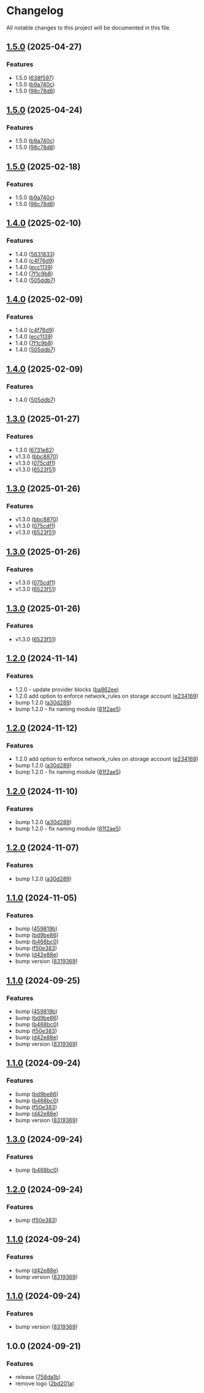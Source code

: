 # Changelog

All notable changes to this project will be documented in this file.

## [1.5.0](https://github.com/gofireflyio/terraform-firefly-azure-onboarding/compare/v1.4.0...v1.5.0) (2025-04-27)


### Features

* 1.5.0 ([638f597](https://github.com/gofireflyio/terraform-firefly-azure-onboarding/commit/638f597dc4d53a499925795e11ddae7fbec46940))
* 1.5.0 ([b9a740c](https://github.com/gofireflyio/terraform-firefly-azure-onboarding/commit/b9a740c8ea2fd1699da74b0d9fd5710e22ed1f61))
* 1.5.0 ([98c78d8](https://github.com/gofireflyio/terraform-firefly-azure-onboarding/commit/98c78d8afbace38952841dd25c27d90065e8c598))

## [1.5.0](https://github.com/gofireflyio/terraform-firefly-azure-onboarding/compare/v1.4.0...v1.5.0) (2025-04-24)


### Features

* 1.5.0 ([b9a740c](https://github.com/gofireflyio/terraform-firefly-azure-onboarding/commit/b9a740c8ea2fd1699da74b0d9fd5710e22ed1f61))
* 1.5.0 ([98c78d8](https://github.com/gofireflyio/terraform-firefly-azure-onboarding/commit/98c78d8afbace38952841dd25c27d90065e8c598))

## [1.5.0](https://github.com/gofireflyio/terraform-firefly-azure-onboarding/compare/v1.4.0...v1.5.0) (2025-02-18)


### Features

* 1.5.0 ([b9a740c](https://github.com/gofireflyio/terraform-firefly-azure-onboarding/commit/b9a740c8ea2fd1699da74b0d9fd5710e22ed1f61))
* 1.5.0 ([98c78d8](https://github.com/gofireflyio/terraform-firefly-azure-onboarding/commit/98c78d8afbace38952841dd25c27d90065e8c598))

## [1.4.0](https://github.com/gofireflyio/terraform-firefly-azure-onboarding/compare/v1.3.0...v1.4.0) (2025-02-10)


### Features

* 1.4.0 ([5631833](https://github.com/gofireflyio/terraform-firefly-azure-onboarding/commit/56318337a5392618adee3a925a47fa8eb73b7ef6))
* 1.4.0 ([c4f76d9](https://github.com/gofireflyio/terraform-firefly-azure-onboarding/commit/c4f76d9a74cd1a423d6ce94663dcaf287dfa2c15))
* 1.4.0 ([ecc1139](https://github.com/gofireflyio/terraform-firefly-azure-onboarding/commit/ecc11395a80e4325c92839b4e59f05c24a10f767))
* 1.4.0 ([7f1c9b8](https://github.com/gofireflyio/terraform-firefly-azure-onboarding/commit/7f1c9b8d8f260e766ec41ba7ece130347fdc5ae1))
* 1.4.0 ([505ddb7](https://github.com/gofireflyio/terraform-firefly-azure-onboarding/commit/505ddb79809e7f2f96774f3bbe3f59b92991ace7))

## [1.4.0](https://github.com/gofireflyio/terraform-firefly-azure-onboarding/compare/v1.3.0...v1.4.0) (2025-02-09)


### Features

* 1.4.0 ([c4f76d9](https://github.com/gofireflyio/terraform-firefly-azure-onboarding/commit/c4f76d9a74cd1a423d6ce94663dcaf287dfa2c15))
* 1.4.0 ([ecc1139](https://github.com/gofireflyio/terraform-firefly-azure-onboarding/commit/ecc11395a80e4325c92839b4e59f05c24a10f767))
* 1.4.0 ([7f1c9b8](https://github.com/gofireflyio/terraform-firefly-azure-onboarding/commit/7f1c9b8d8f260e766ec41ba7ece130347fdc5ae1))
* 1.4.0 ([505ddb7](https://github.com/gofireflyio/terraform-firefly-azure-onboarding/commit/505ddb79809e7f2f96774f3bbe3f59b92991ace7))

## [1.4.0](https://github.com/gofireflyio/terraform-firefly-azure-onboarding/compare/v1.3.0...v1.4.0) (2025-02-09)


### Features

* 1.4.0 ([505ddb7](https://github.com/gofireflyio/terraform-firefly-azure-onboarding/commit/505ddb79809e7f2f96774f3bbe3f59b92991ace7))

## [1.3.0](https://github.com/gofireflyio/terraform-firefly-azure-onboarding/compare/v1.2.0...v1.3.0) (2025-01-27)


### Features

* 1.3.0 ([6731e82](https://github.com/gofireflyio/terraform-firefly-azure-onboarding/commit/6731e82c2fc572498258dbd320fbd4eaac9e2a40))
* v1.3.0 ([bbc8870](https://github.com/gofireflyio/terraform-firefly-azure-onboarding/commit/bbc887004250184a7441d7592cd76bed8134ee0f))
* v1.3.0 ([075cdf1](https://github.com/gofireflyio/terraform-firefly-azure-onboarding/commit/075cdf10c5b8d634b65457297e932272c74dc19a))
* v1.3.0 ([6523f51](https://github.com/gofireflyio/terraform-firefly-azure-onboarding/commit/6523f51553c6cac412a98e4d71f08405cff14dd0))

## [1.3.0](https://github.com/gofireflyio/terraform-firefly-azure-onboarding/compare/v1.2.0...v1.3.0) (2025-01-26)


### Features

* v1.3.0 ([bbc8870](https://github.com/gofireflyio/terraform-firefly-azure-onboarding/commit/bbc887004250184a7441d7592cd76bed8134ee0f))
* v1.3.0 ([075cdf1](https://github.com/gofireflyio/terraform-firefly-azure-onboarding/commit/075cdf10c5b8d634b65457297e932272c74dc19a))
* v1.3.0 ([6523f51](https://github.com/gofireflyio/terraform-firefly-azure-onboarding/commit/6523f51553c6cac412a98e4d71f08405cff14dd0))

## [1.3.0](https://github.com/gofireflyio/terraform-firefly-azure-onboarding/compare/v1.2.0...v1.3.0) (2025-01-26)


### Features

* v1.3.0 ([075cdf1](https://github.com/gofireflyio/terraform-firefly-azure-onboarding/commit/075cdf10c5b8d634b65457297e932272c74dc19a))
* v1.3.0 ([6523f51](https://github.com/gofireflyio/terraform-firefly-azure-onboarding/commit/6523f51553c6cac412a98e4d71f08405cff14dd0))

## [1.3.0](https://github.com/gofireflyio/terraform-firefly-azure-onboarding/compare/v1.2.0...v1.3.0) (2025-01-26)


### Features

* v1.3.0 ([6523f51](https://github.com/gofireflyio/terraform-firefly-azure-onboarding/commit/6523f51553c6cac412a98e4d71f08405cff14dd0))

## [1.2.0](https://github.com/gofireflyio/terraform-firefly-azure-onboarding/compare/v1.1.0...v1.2.0) (2024-11-14)


### Features

* 1.2.0 - update provider blocks ([ba862ee](https://github.com/gofireflyio/terraform-firefly-azure-onboarding/commit/ba862ee9e5cb4f703a076dca68d89ece8141350e))
* 1.2.0 add option to enforce network_rules on storage account ([e234169](https://github.com/gofireflyio/terraform-firefly-azure-onboarding/commit/e234169450738b1e0d4be7cee2e4231a8add6bdb))
* bump 1.2.0 ([a30d289](https://github.com/gofireflyio/terraform-firefly-azure-onboarding/commit/a30d2899688b5902db81397c85b05eb1bdb57ded))
* bump 1.2.0 - fix naming module ([81f2ae5](https://github.com/gofireflyio/terraform-firefly-azure-onboarding/commit/81f2ae53ccb776975481d8d31aebeba02ac144f1))

## [1.2.0](https://github.com/gofireflyio/terraform-firefly-azure-onboarding/compare/v1.1.0...v1.2.0) (2024-11-12)


### Features

* 1.2.0 add option to enforce network_rules on storage account ([e234169](https://github.com/gofireflyio/terraform-firefly-azure-onboarding/commit/e234169450738b1e0d4be7cee2e4231a8add6bdb))
* bump 1.2.0 ([a30d289](https://github.com/gofireflyio/terraform-firefly-azure-onboarding/commit/a30d2899688b5902db81397c85b05eb1bdb57ded))
* bump 1.2.0 - fix naming module ([81f2ae5](https://github.com/gofireflyio/terraform-firefly-azure-onboarding/commit/81f2ae53ccb776975481d8d31aebeba02ac144f1))

## [1.2.0](https://github.com/gofireflyio/terraform-firefly-azure-onboarding/compare/v1.1.0...v1.2.0) (2024-11-10)


### Features

* bump 1.2.0 ([a30d289](https://github.com/gofireflyio/terraform-firefly-azure-onboarding/commit/a30d2899688b5902db81397c85b05eb1bdb57ded))
* bump 1.2.0 - fix naming module ([81f2ae5](https://github.com/gofireflyio/terraform-firefly-azure-onboarding/commit/81f2ae53ccb776975481d8d31aebeba02ac144f1))

## [1.2.0](https://github.com/gofireflyio/terraform-firefly-azure-onboarding/compare/v1.1.0...v1.2.0) (2024-11-07)


### Features

* bump 1.2.0 ([a30d289](https://github.com/gofireflyio/terraform-firefly-azure-onboarding/commit/a30d2899688b5902db81397c85b05eb1bdb57ded))

## [1.1.0](https://github.com/gofireflyio/terraform-firefly-azure-onboarding/compare/v1.0.0...v1.1.0) (2024-11-05)


### Features

* bump ([459819b](https://github.com/gofireflyio/terraform-firefly-azure-onboarding/commit/459819bb18d39f191530d9ba71aa46fb0c4cdf8d))
* bump ([bd9be86](https://github.com/gofireflyio/terraform-firefly-azure-onboarding/commit/bd9be86141086220d01eefad51b467be02017c31))
* bump ([b468bc0](https://github.com/gofireflyio/terraform-firefly-azure-onboarding/commit/b468bc0e4c689e645ee7f93f14c301cfe8c1cc5f))
* bump ([f50e383](https://github.com/gofireflyio/terraform-firefly-azure-onboarding/commit/f50e383bfa14600493b651e89af6d016b34cc31a))
* bump ([d42e88e](https://github.com/gofireflyio/terraform-firefly-azure-onboarding/commit/d42e88e258b1a0deb18016a4e77c6ece58047dd4))
* bump version ([8319369](https://github.com/gofireflyio/terraform-firefly-azure-onboarding/commit/831936930df8c222da4fc9593ac28dd81c08dc07))

## [1.1.0](https://github.com/gofireflyio/terraform-firefly-azure-onboarding/compare/v1.0.0...v1.1.0) (2024-09-25)


### Features

* bump ([459819b](https://github.com/gofireflyio/terraform-firefly-azure-onboarding/commit/459819bb18d39f191530d9ba71aa46fb0c4cdf8d))
* bump ([bd9be86](https://github.com/gofireflyio/terraform-firefly-azure-onboarding/commit/bd9be86141086220d01eefad51b467be02017c31))
* bump ([b468bc0](https://github.com/gofireflyio/terraform-firefly-azure-onboarding/commit/b468bc0e4c689e645ee7f93f14c301cfe8c1cc5f))
* bump ([f50e383](https://github.com/gofireflyio/terraform-firefly-azure-onboarding/commit/f50e383bfa14600493b651e89af6d016b34cc31a))
* bump ([d42e88e](https://github.com/gofireflyio/terraform-firefly-azure-onboarding/commit/d42e88e258b1a0deb18016a4e77c6ece58047dd4))
* bump version ([8319369](https://github.com/gofireflyio/terraform-firefly-azure-onboarding/commit/831936930df8c222da4fc9593ac28dd81c08dc07))

## [1.1.0](https://github.com/gofireflyio/terraform-firefly-azure-onboarding/compare/v1.0.0...v1.1.0) (2024-09-24)


### Features

* bump ([bd9be86](https://github.com/gofireflyio/terraform-firefly-azure-onboarding/commit/bd9be86141086220d01eefad51b467be02017c31))
* bump ([b468bc0](https://github.com/gofireflyio/terraform-firefly-azure-onboarding/commit/b468bc0e4c689e645ee7f93f14c301cfe8c1cc5f))
* bump ([f50e383](https://github.com/gofireflyio/terraform-firefly-azure-onboarding/commit/f50e383bfa14600493b651e89af6d016b34cc31a))
* bump ([d42e88e](https://github.com/gofireflyio/terraform-firefly-azure-onboarding/commit/d42e88e258b1a0deb18016a4e77c6ece58047dd4))
* bump version ([8319369](https://github.com/gofireflyio/terraform-firefly-azure-onboarding/commit/831936930df8c222da4fc9593ac28dd81c08dc07))

## [1.3.0](https://github.com/gofireflyio/terraform-firefly-azure-onboarding/compare/v1.2.0...v1.3.0) (2024-09-24)


### Features

* bump ([b468bc0](https://github.com/gofireflyio/terraform-firefly-azure-onboarding/commit/b468bc0e4c689e645ee7f93f14c301cfe8c1cc5f))

## [1.2.0](https://github.com/gofireflyio/terraform-firefly-azure-onboarding/compare/v1.1.0...v1.2.0) (2024-09-24)


### Features

* bump ([f50e383](https://github.com/gofireflyio/terraform-firefly-azure-onboarding/commit/f50e383bfa14600493b651e89af6d016b34cc31a))

## [1.1.0](https://github.com/gofireflyio/terraform-firefly-azure-onboarding/compare/v1.0.0...v1.1.0) (2024-09-24)


### Features

* bump ([d42e88e](https://github.com/gofireflyio/terraform-firefly-azure-onboarding/commit/d42e88e258b1a0deb18016a4e77c6ece58047dd4))
* bump version ([8319369](https://github.com/gofireflyio/terraform-firefly-azure-onboarding/commit/831936930df8c222da4fc9593ac28dd81c08dc07))

## [1.1.0](https://github.com/gofireflyio/terraform-firefly-azure-onboarding/compare/v1.0.0...v1.1.0) (2024-09-24)


### Features

* bump version ([8319369](https://github.com/gofireflyio/terraform-firefly-azure-onboarding/commit/831936930df8c222da4fc9593ac28dd81c08dc07))

## 1.0.0 (2024-09-21)


### Features

* release ([758da1b](https://github.com/gofireflyio/terraform-firefly-azure-onboarding/commit/758da1bf56c1fa0c08d0a13c92d697e4c0f754bf))
* remove logo ([2bd201a](https://github.com/gofireflyio/terraform-firefly-azure-onboarding/commit/2bd201abee15069be1949fb355825dce3677e4e6))
